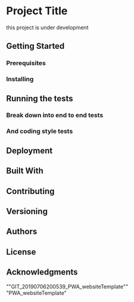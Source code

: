 # Project Title

<!--
 One Paragraph of project description goes here
  -->

this project is under development

## Getting Started

<!-- 
These instructions will get you a copy of the project up and running on your local machine for development and testing purposes. See deployment for notes on how to deploy the project on a live system. 
-->

### Prerequisites

<!-- 
What things you need to install the software and how to install them

```
Give examples
``` 
-->

 ### Installing
<!--
A step by step series of examples that tell you how to get a development env running

Say what the step will be

```
Give the example
```

And repeat

```
until finished
```

End with an example of getting some data out of the system or using it for a little demo
 -->
## Running the tests
<!-- 
Explain how to run the automated tests for this system
 -->
### Break down into end to end tests
<!-- 
Explain what these tests test and why

```
Give an example
``` 
-->
### And coding style tests
<!-- 
Explain what these tests test and why

```
Give an example
```
-->
## Deployment
<!-- 
Add additional notes about how to deploy this on a live system 
-->
## Built With
<!-- 
* [Dropwizard](http://www.dropwizard.io/1.0.2/docs/) - The web framework used
* [Maven](https://maven.apache.org/) - Dependency Management
* [ROME](https://rometools.github.io/rome/) - Used to generate RSS Feeds 
-->
## Contributing
<!-- 
Please read [CONTRIBUTING.md](https://gist.github.com/PurpleBooth/b24679402957c63ec426) for details on our code of conduct, and the process for submitting pull requests to us. 
-->
## Versioning
<!-- 
We use [SemVer](http://semver.org/) for versioning. For the versions available, see the [tags on this repository](https://github.com/your/project/tags). 
 -->
## Authors
<!-- 
* **Billie Thompson** - *Initial work* - [PurpleBooth](https://github.com/PurpleBooth)

See also the list of [contributors](https://github.com/your/project/contributors) who participated in this project.
 -->
## License
<!-- 
This project is licensed under the MIT License - see the [LICENSE.md](LICENSE.md) file for details
 -->
## Acknowledgments
<!-- 
* Hat tip to anyone whose code was used
* Inspiration
* etc
 -->



<!-- this template was created using https://gist.github.com/PurpleBooth/109311bb0361f32d87a2 -->
""GIT_20190706200539_PWA_websiteTemplate""   
"PWA_websiteTemplate"  
